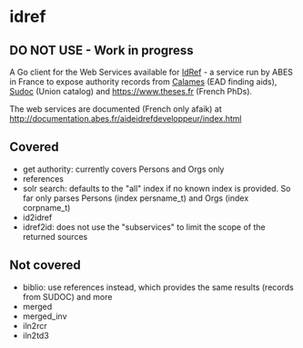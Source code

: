 # idref

## DO NOT USE - Work in progress

A Go client for the Web Services available for [IdRef](https://www.idref.fr) - a service run by ABES in France to expose authority records from [Calames](http://www.calames.abes.fr) (EAD finding aids), [Sudoc](http://www.sudoc.abes.fr) (Union catalog) and https://www.theses.fr (French PhDs).

The web services are documented (French only afaik) at http://documentation.abes.fr/aideidrefdeveloppeur/index.html

## Covered

- get authority: currently covers Persons and Orgs only
- references
- solr search: defaults to the "all" index if no known index is provided. So far only parses Persons (index persname_t) and Orgs (index corpname_t)
- id2idref
- idref2id: does not use the "subservices" to limit the scope of the returned sources


## Not covered

- biblio: use references instead, which provides the same results (records from SUDOC) and more
- merged
- merged_inv
- iln2rcr
- iln2td3
